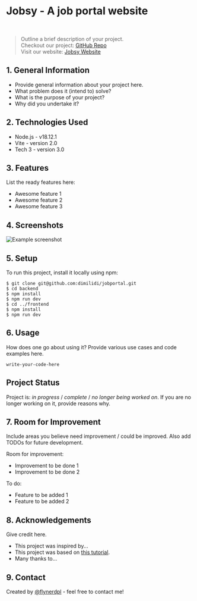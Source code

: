 # Jobsy - A job portal website

 <br/>

> Outline a brief description of your project. <br/>
> Checkout our project: [GitHub Repo](https://github.com/dimilidi/jobportal)<br/>
> Visit our website: [Jobsy Website](https://jobsy-jobportal.netlify.app)<br/>

## 1. General Information

- Provide general information about your project here.
- What problem does it (intend to) solve?
- What is the purpose of your project?
- Why did you undertake it?
<!-- You don't have to answer all the questions - just the ones relevant to your project. -->

## 2. Technologies Used

- Node.js - v18.12.1
- Vite - version 2.0
- Tech 3 - version 3.0

## 3. Features

List the ready features here:

- Awesome feature 1
- Awesome feature 2
- Awesome feature 3

## 4. Screenshots

![Example screenshot](./img/screenshot.png)

<!-- If you have screenshots you'd like to share, include them here. -->

## 5. Setup

To run this project, install it locally using npm:

```
$ git clone git@github.com:dimilidi/jobportal.git
$ cd backend
$ npm install
$ npm run dev
$ cd ../frontend
$ npm install
$ npm run dev
```

## 6. Usage

How does one go about using it?
Provide various use cases and code examples here.

`write-your-code-here`

## Project Status

Project is: _in progress_ / _complete_ / _no longer being worked on_. If you are no longer working on it, provide reasons why.

## 7. Room for Improvement

Include areas you believe need improvement / could be improved. Also add TODOs for future development.

Room for improvement:

- Improvement to be done 1
- Improvement to be done 2

To do:

- Feature to be added 1
- Feature to be added 2

## 8. Acknowledgements

Give credit here.

- This project was inspired by...
- This project was based on [this tutorial](https://www.example.com).
- Many thanks to...

## 9. Contact

Created by [@flynerdpl](https://www.flynerd.pl/) - feel free to contact me!

<!-- Optional -->
<!-- ## License -->
<!-- This project is open source and available under the [... License](). -->

<!-- You don't have to include all sections - just the one's relevant to your project -->
